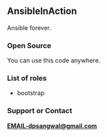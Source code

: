 ## AnsibleInAction
Ansible forever.

### Open Source
You can use this code anywhere.

### List of roles
* bootstrap

### Support or Contact
**EMAIL-dpsangwal@gmail.com**
